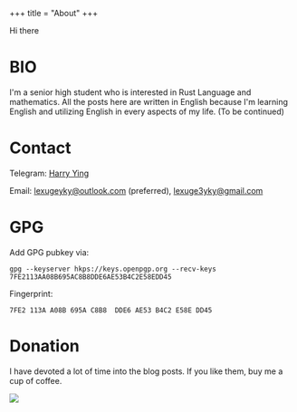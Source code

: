 +++
title = "About"
+++

Hi there
# BIO
I'm a senior high student who is interested in Rust Language and mathematics. All the posts here are written in English because I'm learning English and utilizing English in every aspects of my life.
(To be continued)

# Contact
Telegram: [Harry Ying](https://t.me/lexuge)

Email: [lexugeyky@outlook.com](mailto:lexugeyky@outlook.com) (preferred), [lexuge3yky@gmail.com](mailto:lexuge3yky@gmail.com)

# GPG
Add GPG pubkey via:

`gpg --keyserver hkps://keys.openpgp.org --recv-keys 7FE2113AA08B695AC8B8DDE6AE53B4C2E58EDD45`

Fingerprint:

`7FE2 113A A08B 695A C8B8  DDE6 AE53 B4C2 E58E DD45`

# Donation
I have devoted a lot of time into the blog posts. If you like them, buy me a cup of coffee.

[![](https://www.paypalobjects.com/webstatic/mktg/Logo/pp-logo-150px.png)](https://paypal.me/harryying)

